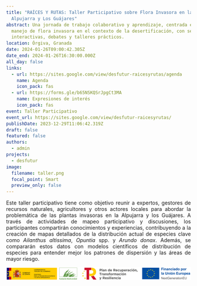 ```yaml
---
title: "RAÍCES Y RUTAS: Taller Participativo sobre Flora Invasora en la
  Alpujarra y Los Guájares"
abstract: Una jornada de trabajo colaborativo y aprendizaje, centrada en el
  manejo de flora invasora en el contexto de la desertificación, con sesiones
  interactivas, debates y talleres prácticos.
location: Órgiva, Granada
date: 2024-01-26T09:00:42.305Z
date_end: 2024-01-26T16:30:00.000Z
all_day: false
links:
  - url: https://sites.google.com/view/desfutur-raicesyrutas/agenda
    name: Agenda
    icon_pack: fas
  - url: https://forms.gle/b65NSKQSrJpgCt3MA
    name: Expresiones de interés
    icon_pack: fas
event: Taller Participativo
event_url: https://sites.google.com/view/desfutur-raicesyrutas/
publishDate: 2023-12-29T11:06:42.319Z
draft: false
featured: false
authors:
  - admin
projects:
  - desfutur
image:
  filename: taller.png
  focal_point: Smart
  preview_only: false
---
```

<!--StartFragment-->

<div style="text-align: justify;">

Este taller participativo tiene como objetivo reunir a expertos, gestores de recursos naturales, agricultores y otros actores locales para abordar la problemática de las plantas invasoras en la Alpujarra y los Guájares. A través de actividades de mapeo participativo y discusiones, los participantes compartirán conocimientos y experiencias, contribuyendo a la creación de mapas detallados de la distribución actual de especies clave como *Ailanthus altissima*, *Opuntia* spp. y *Arundo donax*. Además, se compararán estos datos con modelos científicos de distribución de especies para entender mejor los patrones de dispersión y las áreas de mayor riesgo.

<!--EndFragment-->

![](vice3-mterd-fb-prtr-next_bandera_color.png)